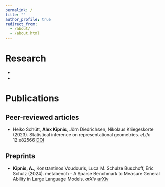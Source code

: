 ```yaml
---
permalink: /
title: ""
author_profile: true
redirect_from: 
  - /about/
  - /about.html
---
```


Research
======
-
-

Publications
======
Peer-reviewed articles
------
- Heiko Schütt, **Alex Kipnis**, Jörn Diedrichsen, Nikolaus Kriegeskorte (2023). Statistical inference on representational geometries. *eLife* 12:e82566 [DOI](https://doi.org/10.7554/eLife.82566)

Preprints
------
- **Kipnis, A.**, Konstantinos Voudouris, Luca M. Schulze Buschoff, Eric Schulz (2024). metabench - A Sparse Benchmark to Measure General Ability in Large Language Models. *arXiv* [arXiv](https://arxiv.org/abs/2407.12844)
